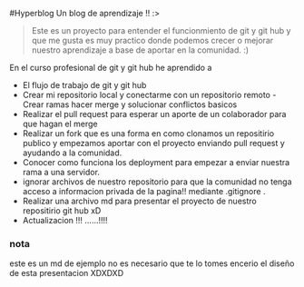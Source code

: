 #Hyperblog
Un blog de aprendizaje !! :>
>Este es un proyecto para entender el funcionmiento de git y git hub y que me gusta es muy practico donde podemos crecer o mejorar nuestro aprendizaje a base de aportar en la comunidad. :)  

En el curso profesional de git y git hub he aprendido a 
- El flujo de trabajo de git y git hub
- Crear mi repositorio local y conectarme con un repositorio remoto
-Crear ramas hacer merge y solucionar conflictos basicos
- Realizar el pull request  para esperar un aporte de un colaborador para que hagan el merge
- Realizar un fork que es una forma en como clonamos un repositirio publico y empezamos aportar con el proyecto enviando pull request y ayudando a la comunidad.
- Conocer como funciona los deployment para empezar a enviar nuestra rama a una servidor.
-  ignorar archivos de nuestro repositorio para que la comunidad no tenga acceso a informacion privada de la pagina!! mediante .gitignore . 
- Realizar una archivo md para presentar el proyecto de nuestro repositirio git hub xD
- Actualizacion !!! ......!!!!


### nota
este es un md de ejemplo no es necesario que te lo tomes encerio el diseño de esta presentacion XDXDXD